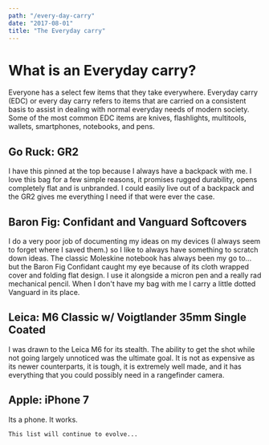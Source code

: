 ```yaml
---
path: "/every-day-carry"
date: "2017-08-01"
title: "The Everyday carry"
---
```


# What is an Everyday carry?

Everyone has a select few items that they take everywhere. Everyday carry (EDC) or every day carry refers to items that are carried on a consistent basis to assist in dealing with normal everyday needs of modern society. Some of the most common EDC items are knives, flashlights, multitools, wallets, smartphones, notebooks, and pens.

## Go Ruck: GR2

I have this pinned at the top because I always have a backpack with me. I love this bag for a few simple reasons, it promises rugged durability, opens completely flat and is unbranded. I could easily live out of a backpack and the GR2 gives me everything I need if that were ever the case.

## Baron Fig: Confidant and Vanguard Softcovers

I do a very poor job of documenting my ideas on my devices (I always seem to forget where I saved them.) so I like to always have something to scratch down ideas. The classic Moleskine notebook has always been my go to... but the Baron Fig Confidant caught my eye because of its cloth wrapped cover and folding flat design. I use it alongside a micron pen and a really rad mechanical pencil. When I don't have my bag with me I carry a little dotted Vanguard in its place.


## Leica: M6 Classic w/ Voigtlander 35mm Single Coated

I was drawn to the Leica M6 for its stealth. The ability to get the shot while not going largely unnoticed was the ultimate goal. It is not as expensive as its newer counterparts, it is tough, it is extremely well made, and it has everything that you could possibly need in a rangefinder camera.

## Apple: iPhone 7

Its a phone. It works.

`This list will continue to evolve...`